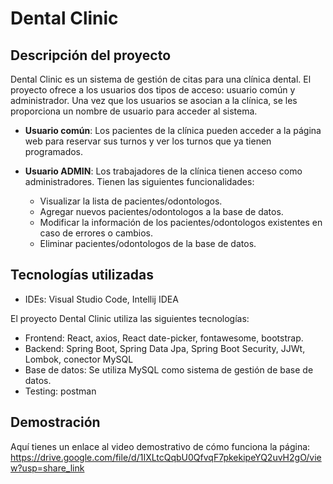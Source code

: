# Dental Clinic

## Descripción del proyecto

Dental Clinic es un sistema de gestión de citas para una clínica dental. El proyecto ofrece a los usuarios dos tipos de acceso: usuario común y administrador. Una vez que los usuarios se asocian a la clínica, se les proporciona un nombre de usuario para acceder al sistema.

- **Usuario común**: Los pacientes de la clínica pueden acceder a la página web para reservar sus turnos y ver los turnos que ya tienen programados.

- **Usuario ADMIN**: Los trabajadores de la clínica tienen acceso como administradores. Tienen las siguientes funcionalidades:
    - Visualizar la lista de pacientes/odontologos.
    - Agregar nuevos pacientes/odontologos a la base de datos.
    - Modificar la información de los pacientes/odontologos existentes en caso de errores o cambios.
    - Eliminar pacientes/odontologos de la base de datos.

## Tecnologías utilizadas
- IDEs: Visual Studio Code, Intellij IDEA

El proyecto Dental Clinic utiliza las siguientes tecnologías:

- Frontend: React, axios, React date-picker, fontawesome, bootstrap.
- Backend: Spring Boot, Spring Data Jpa, Spring Boot Security, JJWt, Lombok, conector MySQL
- Base de datos: Se utiliza MySQL como sistema de gestión de base de datos.
- Testing: postman

## Demostración

Aquí tienes un enlace al video demostrativo de cómo funciona la página: https://drive.google.com/file/d/1IXLtcQqbU0QfvqF7pkekipeYQ2uvH2gO/view?usp=share_link
